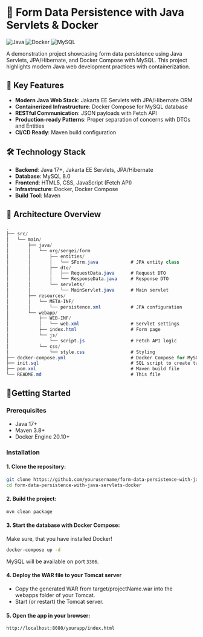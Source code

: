 # 📝 Form Data Persistence with Java Servlets & Docker

![Java](https://img.shields.io/badge/java-%23ED8B00.svg?style=for-the-badge&logo=openjdk&logoColor=white)
![Docker](https://img.shields.io/badge/docker-%230db7ed.svg?style=for-the-badge&logo=docker&logoColor=white)
![MySQL](https://img.shields.io/badge/mysql-%2300f.svg?style=for-the-badge&logo=mysql&logoColor=white)

A demonstration project showcasing form data persistence using Java Servlets, JPA/Hibernate, and Docker Compose with MySQL. This project highlights modern Java web development practices with containerization.

## 📌 Key Features

- **Modern Java Web Stack**: Jakarta EE Servlets with JPA/Hibernate ORM
- **Containerized Infrastructure**: Docker Compose for MySQL database
- **RESTful Communication**: JSON payloads with Fetch API
- **Production-ready Patterns**: Proper separation of concerns with DTOs and Entities
- **CI/CD Ready**: Maven build configuration

## 🛠️ Technology Stack

- **Backend**: Java 17+, Jakarta EE Servlets, JPA/Hibernate
- **Database**: MySQL 8.0
- **Frontend**: HTML5, CSS, JavaScript (Fetch API)
- **Infrastructure**: Docker, Docker Compose
- **Build Tool**: Maven

## 📂 Architecture Overview
```csharp
.
├── src/
│   └── main/
│       ├── java/
│       │   └── org/sergei/form
│       │       ├── entities/
│       │       │   └── SForm.java            # JPA entity class
│       │       ├── dto/
│       │       │   ├── RequestData.java      # Request DTO
│       │       │   └── ResponseData.java     # Response DTO
│       │       └── servlets/
│       │           └── MainServlet.java      # Main servlet
│       ├── resources/
│       │   └── META-INF/
│       │       └── persistence.xml           # JPA configuration
│       └── webapp/
│           ├── WEB-INF/
│           │   └── web.xml                   # Servlet settings
│           ├── index.html                    # Form page
│           └── js/
│               └── script.js                 # Fetch API logic
│           └── css/
│               └── style.css                 # Styling
├── docker-compose.yml                        # Docker Compose for MySQL
├── init.sql                                  # SQL script to create table
├── pom.xml                                   # Maven build file
└── README.md                                 # This file
```


## 🚀Getting Started

### Prerequisites
- Java 17+
- Maven 3.8+
- Docker Engine 20.10+

### Installation
#### 1. Clone the repository:

```bash
git clone https://github.com/yourusername/form-data-persistence-with-java-servlets-docker.git
cd form-data-persistence-with-java-servlets-docker
```
#### 2.  Build the project:

```bash
mvn clean package
```
#### 3. Start the database with Docker Compose:

Make sure, that you have installed Docker!

```bash
docker-compose up -d
```
MySQL will be available on port ``3306``.

#### 4.   Deploy the WAR file to your Tomcat server

 - Copy the generated WAR from target/projectName.war into the webapps folder of your Tomcat.
 - Start (or restart) the Tomcat server.

#### 5. Open the app in your browser:

```bash
http://localhost:8080/yourapp/index.html
```
